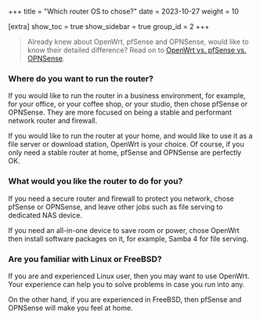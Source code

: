 +++
title = "Which router OS to chose?"
date = 2023-10-27
weight = 10

[extra]
show_toc = true
show_sidebar = true
group_id = 2
+++

> Already knew about OpenWrt, pfSense and OPNSense, would like to know their detailed difference? Read on to [OpenWrt vs. pfSense vs. OPNSense](@/docs/openwrt-pfsense-opnsense.md).

### Where do you want to run the router?
If you would like to run the router in a business environment, for example, for your office, or your coffee shop, or your studio, then chose pfSense or OPNSense. They are more focused on being a stable and performant network router and firewall.

If you would like to run the router at your home, and would like to use it as a file server or download station, OpenWrt is your choice. Of course, if you only need a stable router at home, pfSense and OPNSense are perfectly OK.

### What would you like the router to do for you?
If you need a secure router and firewall to protect you network, chose pfSense or OPNSense, and leave other jobs such as file serving to dedicated NAS device. 

If you need an all-in-one device to save room or power, chose OpenWrt then install software packages on it, for example, Samba 4 for file serving.

### Are you familiar with Linux or FreeBSD?
If you are and experienced Linux user, then you may want to use OpenWrt. Your experience can help you to solve problems in case you run into any.

On the other hand, if you are experienced in FreeBSD, then pfSense and OPNSense will make you feel at home.